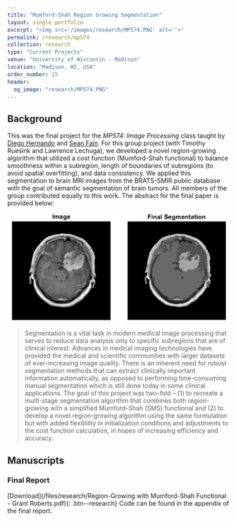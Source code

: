 ```yaml
---
title: "Mumford-Shah Region Growing Segmentation"
layout: single-portfolio
excerpt: "<img src='/images/research/MP574.PNG' alt=''>"
permalink: /research/mp574
collection: research
type: "Current Projects"
venue: "University of Wisconsin - Madison"
location: "Madison, WI, USA"
order_number: 15
header: 
  og_image: "research/MP574.PNG"
---
```


Background
------
This was the final project for the *MP574: Image Processing* class taught by [Diego Hernando](https://radiology.wisc.edu/profile/diego-hernando-706/) and [Sean Fain](https://medicine.uiowa.edu/radiology/profile/sean-fain). For this group project (with Timothy Ruesink and Lawrence Lechuga), we developed a novel region-growing algorithm that utilized a cost function (Mumford-Shah functional) to balance smoothness within a subregion, length of boundaries of subregions (to avoid spatial overfitting), and data consistency. We applied this segmentation to brain MRI images from the BRATS-SMIR public database with the goal of semantic segmentation of brain tumors. All members of the group contributed equally to this work. The abstract for the final paper is provided below:

![](/images/research/MP574.PNG)

> Segmentation is a vital task in modern medical image processing that serves to reduce data analysis only to specific subregions that are of clinical interest. Advances in medical imaging technologies have provided the medical and scientific communities with larger datasets of ever-increasing image quality. There is an inherent need for robust segmentation methods that can extract clinically important information automatically, as opposed to performing time-consuming manual segmentation which is still done today in some clinical applications. The goal of this project was two-fold – (1) to recreate a multi-stage segmentation algorithm that combines both region-growing with a simplified Mumford-Shah (SMS) functional and (2) to develop a novel region-growing algorithm using the same formulation but with added flexibility in initialization conditions and adjustments to the cost function calculation, in hopes of increasing efficiency and accuracy.

Manuscripts
------
### Final Report
[Download](/files/research/Region-Growing with Mumford-Shah Functional - Grant Roberts.pdf){: .btn--research}
Code can be found in the appendix of the final report.

